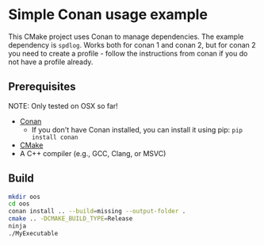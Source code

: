 # Simple Conan usage example

This CMake project uses Conan to manage dependencies. The example dependency is `spdlog`.
Works both for conan 1 and conan 2, but for conan 2 you need to create a profile - follow the instructions from conan if you do not have a profile already.

## Prerequisites

NOTE: Only tested on OSX so far!

- [Conan](https://conan.io/downloads.html)
  - If you don't have Conan installed, you can install it using pip: `pip install conan`
- [CMake](https://cmake.org/download/)
- A C++ compiler (e.g., GCC, Clang, or MSVC)

## Build

```bash
mkdir oos
cd oos
conan install .. --build=missing --output-folder .
cmake .. -DCMAKE_BUILD_TYPE=Release
ninja
./MyExecutable
```
